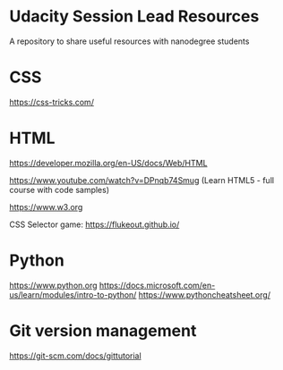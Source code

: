 # Udacity Session Lead Resources

A repository to share useful resources with nanodegree students

# CSS 
https://css-tricks.com/

# HTML
https://developer.mozilla.org/en-US/docs/Web/HTML

https://www.youtube.com/watch?v=DPnqb74Smug (Learn HTML5 - full course with code samples)

https://www.w3.org 

CSS Selector game:
https://flukeout.github.io/

# Python
https://www.python.org
https://docs.microsoft.com/en-us/learn/modules/intro-to-python/
https://www.pythoncheatsheet.org/

# Git version management

https://git-scm.com/docs/gittutorial
